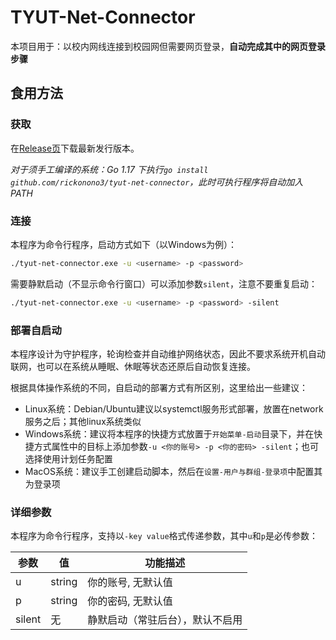 # TYUT-Net-Connector
本项目用于：以校内网线连接到校园网但需要网页登录，**自动完成其中的网页登录步骤**

## 食用方法
### 获取
在[Release页]()下载最新发行版本。

*对于须手工编译的系统：Go 1.17 下执行`go install github.com/rickonono3/tyut-net-connector`，此时可执行程序将自动加入PATH*

### 连接
本程序为命令行程序，启动方式如下（以Windows为例）：

```bash
./tyut-net-connector.exe -u <username> -p <password>
```

需要静默启动（不显示命令行窗口）可以添加参数`silent`，注意不要重复启动：

```bash
./tyut-net-connector.exe -u <username> -p <password> -silent
```

### 部署自启动
本程序设计为守护程序，轮询检查并自动维护网络状态，因此不要求系统开机自动联网，也可以在系统从睡眠、休眠等状态还原后自动恢复连接。

根据具体操作系统的不同，自启动的部署方式有所区别，这里给出一些建议：
- Linux系统：Debian/Ubuntu建议以systemctl服务形式部署，放置在network服务之后；其他linux系统类似
- Windows系统：建议将本程序的快捷方式放置于`开始菜单-启动`目录下，并在快捷方式属性中的目标上添加参数`-u <你的账号> -p <你的密码> -silent`；也可选择使用计划任务配置
- MacOS系统：建议手工创建启动脚本，然后在`设置-用户与群组-登录项`中配置其为登录项

### 详细参数
本程序为命令行程序，支持以`-key value`格式传递参数，其中`u`和`p`是必传参数：

| 参数   | 值     | 功能描述                         |
| ------ | ------ | -------------------------------- |
| u      | string | 你的账号, 无默认值               |
| p      | string | 你的密码, 无默认值               |
| silent | 无     | 静默启动（常驻后台），默认不启用 |
<!-- 
| mode | 从校内还是校外连接，可选`direct`或`motionpro`, 默认值`direct` |
-->

<!--
从公共网络通过MotionPro连接到校园网，**自动完成MotionPro的初始化和连接步骤**


### 校内连接
Linux/MacOS(Shell):
```bash
./tyut-net-connector -u <username> -p <password> [OPTIONS]
```

Windows类似。
### 校外连接
Linux/MacOS(Shell):
```bash
./tyut-net-connector -u <username> -p <password> -mode motionpro [OPTIONS]
```

Windows类似。


## 注意
- 若从公共网络使用MotionPro连接，请确保网络环境干净畅通，连接校园网后启动其他VPN或虚拟网卡或在其他VPN或虚拟网卡之上连接校园网会发生不可预料的问题。使用校内网络无此问题。
- 已经安装过MotionPro的系统，如在连接时发生问题，可选择在运行本程序前卸载原来的版本

-->